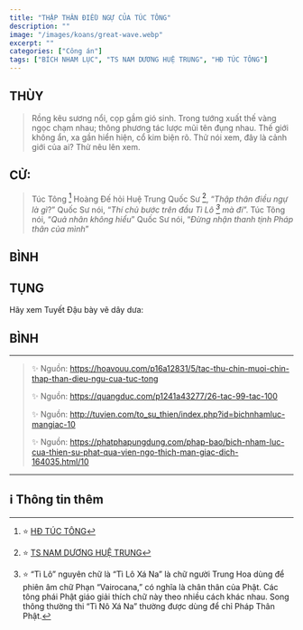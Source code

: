 ```yaml
---
title: "THẬP THÂN ĐIỀU NGỰ CỦA TÚC TÔNG"
description: ""
image: "/images/koans/great-wave.webp"
excerpt: ""
categories: ["Công án"]
tags: ["BÍCH NHAM LỤC", "TS NAM DƯƠNG HUỆ TRUNG", "HĐ TÚC TÔNG"]
---
```


## THÙY

> Rồng kêu sương nổi, cọp gầm gió sinh. 
> Trong tướng xuất thế vàng ngọc chạm nhau; thông phương tác lược mũi tên đụng nhau. 
> Thế giới không ẩn, xa gần hiển hiện, cổ kim biện rõ. 
> Thử nói xem, đây là cảnh giới của ai? Thử nêu lên xem.

## CỬ:

> Túc Tông [^1] Hoàng Đế hỏi Huệ Trung Quốc Sư [^2], “*Thập thân điều ngự là gì*?” 
> Quốc Sư nói, “*Thí chủ bước trên đầu Tì Lô [^3] mà đi*”.
> Túc Tông nói, “*Quả nhân không hiểu*” 
> Quốc Sư nói, “*Đừng nhận thanh tịnh Pháp thân của mình*”

## BÌNH



## TỤNG

Hãy xem Tuyết Đậu bày vẽ dây dưa:

> 

## BÌNH



<hr class="blog-rule" />

> ✨ Nguồn:  https://hoavouu.com/p16a12831/5/tac-thu-chin-muoi-chin-thap-than-dieu-ngu-cua-tuc-tong
>
> ✨ Nguồn:  https://quangduc.com/p1241a43277/26-tac-99-tac-100
>
> ✨ Nguồn:  http://tuvien.com/to_su_thien/index.php?id=bichnhamluc-mangiac-10
>
> ✨ Nguồn:  https://phatphapungdung.com/phap-bao/bich-nham-luc-cua-thien-su-phat-qua-vien-ngo-thich-man-giac-dich-164035.html/10

<hr class="blog-rule" />

## ℹ️ Thông tin thêm

[^1]: ⭐️ <a href="https://blog.phapthihoi.org/gt-family/vua-duong-tuc-tong-king-tang-shu-tsung/" target="_blank">HĐ TÚC TÔNG</a>

[^2]: ⭐️ <a href="http://thuongchieu.net/index.php/phapthoai/suphu/4669-tshuetrung" target="_blank">TS NAM DƯƠNG HUỆ TRUNG</a>

[^3]: ⭐️  “Tì Lô” nguyên chữ là “Tì Lô Xá Na” là chữ người Trung Hoa dùng để phiên âm chữ Phạn “Vairocana,” có nghĩa là chân thân của Phật. Các tông phái Phật giáo giải thích chữ này theo nhiều cách khác nhau. Song thông thường thi “Tì Nô Xá Na” thường được dùng để chỉ Pháp Thân Phật.


